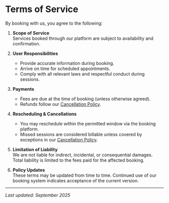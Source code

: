 # Terms of Service

By booking with us, you agree to the following:

1. **Scope of Service**  
   Services booked through our platform are subject to availability and confirmation.

2. **User Responsibilities**  
   - Provide accurate information during booking.  
   - Arrive on time for scheduled appointments.  
   - Comply with all relevant laws and respectful conduct during sessions.

3. **Payments**  
   - Fees are due at the time of booking (unless otherwise agreed).  
   - Refunds follow our [Cancellation Policy](./cancellation.md).  

4. **Rescheduling & Cancellations**  
   - You may reschedule within the permitted window via the booking platform.  
   - Missed sessions are considered billable unless covered by exceptions in our [Cancellation Policy](./cancellation.md).

5. **Limitation of Liability**  
   We are not liable for indirect, incidental, or consequential damages. Total liability is limited to the fees paid for the affected booking.

6. **Policy Updates**  
   These terms may be updated from time to time. Continued use of our booking system indicates acceptance of the current version.

---

_Last updated: September 2025_
